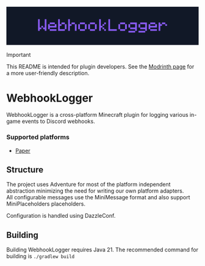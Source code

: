 ![Banner](/assets/webhooklogger-banner.svg)

> [!IMPORTANT]
> This README is intended for plugin developers. See the [Modrinth page](https://modrinth.com/plugin/webhooklogger) for a more user-friendly description.

# WebhookLogger
WebhookLogger is a cross-platform Minecraft plugin for logging various in-game events to Discord webhooks.

### Supported platforms
- [Paper](https://github.com/PaperMC/Paper)

## Structure
The project uses Adventure for most of the platform independent abstraction minimizing the need for writing our own platform adapters.  
All configurable messages use the MiniMessage format and also support MiniPlaceholders placeholders.

Configuration is handled using DazzleConf.

## Building
Building WebhookLogger requires Java 21. The recommended command for building is `./gradlew build`
